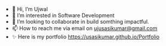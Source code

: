 - 👋 Hi, I’m Ujwal
- 👀 I’m interested in Software Development
- 💞️ I’m looking to collaborate in build somthing impactful.
- 📫 How to reach me via email on ujusasikumar@gmail.com
- ✨ Here is my portfolio https://usasikumar.github.io/Portfolio

<!---
USasikumar/USasikumar is a ✨ special ✨ repository because its `README.md` (this file) appears on your GitHub profile.
You can click the Preview link to take a look at your changes.
--->
